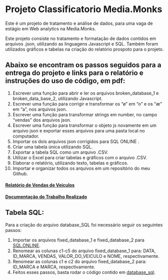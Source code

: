 # Projeto Classificatorio Media.Monks

Este é um projeto de tratamento e análise de dados, para uma vaga de estágio em Web analytics na Media.Monks.

Este projeto consiste no tratamento e formatação de dados contidos em arquivos .json, utilizando as linguagens Javascript e SQL.
Também foram utilizados gráficos e tabelas na criação do relatório prospoto para o projeto.

## Abaixo se encontram os passos seguidos para a entrega do projeto e links para o relatório e instruções do uso de código, em pdf:

1. Escrever uma função para abrir e ler os arquivos broken_database_1 e broken_data_base_2, utilizando Javascript.
2. Escrever uma função para corrigir e transformar os “ø” em “o” e os “æ” em “a”, nos arquivos json.
3. Escrever uma função para transformar strings em number, no campo “vendas” dos arquivos json.
4. Escrever uma função para transformar o objeto js novamente em um arquivo json e exportar esses arquivos para uma pasta local no computador.
5. Importar os dois arquivos json corrigidos para SQL ONLINE .
6. Criar uma tabela única utilizando SQL.
7. Exportar a tabela SQL como um arquivo .CSV.
8. Utilizar o Excel para criar tabelas e gráficos com o arquivo .CSV.
9. Elaborar o relatório, utilizando texto, tabelas e gráficos.
10. Importar e organizar todos os arquivos em um repositório do meu Github.

#### [Relatório de Vendas de Veículos](https://github.com/iBerserker89/projeto_classificatorio_media.monks/blob/main/Relat%C3%B3rio%20de%20Vendas%20de%20Ve%C3%ADculos.pdf) 
#### [Documentação do Trabalho Realizado](https://github.com/iBerserker89/projeto_classificatorio_media.monks/blob/main/Documenta%C3%A7%C3%A3o%20do%20trabalho%20realizado.pdf)

## Tabela SQL:

Para a criação do arquivo database_SQL foi necessário seguir os seguintes passos:

1. Importar os arquivos fixed_database_1 e fixed_database_2 para [SQL.ONLINE](https://sqliteonline.com/).
2. Renomear as colunas c1-c5 do arquivo fixed_database_1 para: DATA, ID_MARCA, VENDAS, VALOR_DO_VEICULO e NOME, respectivamente.
3. Renomear as colunas c1 e c2 do arquivo fixed_database_2 para: ID_MARCA e MARCA, respectivamente.
4. Feitos esses passos, basta rodar o código contido em [database_sql](https://github.com/iBerserker89/projeto_classificatorio_media.monks/blob/main/database_SQL.sql).
